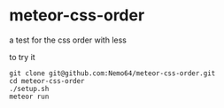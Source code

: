 meteor-css-order
================

a test for the css order with less

to try it
```
git clone git@github.com:Nemo64/meteor-css-order.git
cd meteor-css-order
./setup.sh
meteor run
```
